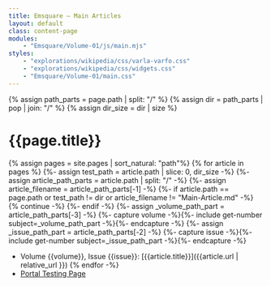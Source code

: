 ```yaml
---
title: Emsquare — Main Articles
layout: default
class: content-page
modules:
    - "Emsquare/Volume-01/js/main.mjs"
styles:
    - "explorations/wikipedia/css/varla-varfo.css"
    - "explorations/wikipedia/css/widgets.css"
    - "Emsquare/Volume-01/main.css"
---
```

{% assign path_parts = page.path | split: "/" %}
{% assign dir = path_parts | pop | join: "/" %}
{% assign dir_size = dir | size %}

# {{page.title}}

{% assign pages = site.pages | sort_natural: "path"%}
{% for article in pages %}
    {%- assign test_path = article.path | slice: 0, dir_size -%}
    {%- assign article_path_parts = article.path | split: "/" -%}
    {%- assign article_filename = article_path_parts[-1] -%}
    {%- if article.path == page.path or test_path != dir or article_filename != "Main-Article.md" -%}
        {% continue -%}
    {%- endif -%}
{%- assign _volume_path_part = article_path_parts[-3] -%}
{%- capture volume -%}{%- include get-number subject=_volume_path_part -%}{%- endcapture -%}
{%- assign _issue_path_part = article_path_parts[-2] -%}
{%- capture issue -%}{%- include get-number subject=_issue_path_part -%}{%- endcapture -%}
* Volume {{volume}}, Issue {{issue}}: [{{article.title}}]({{article.url | relative_url }})
{% endfor -%}
* [Portal Testing Page](/varla-varfo/explorations/portals/)
